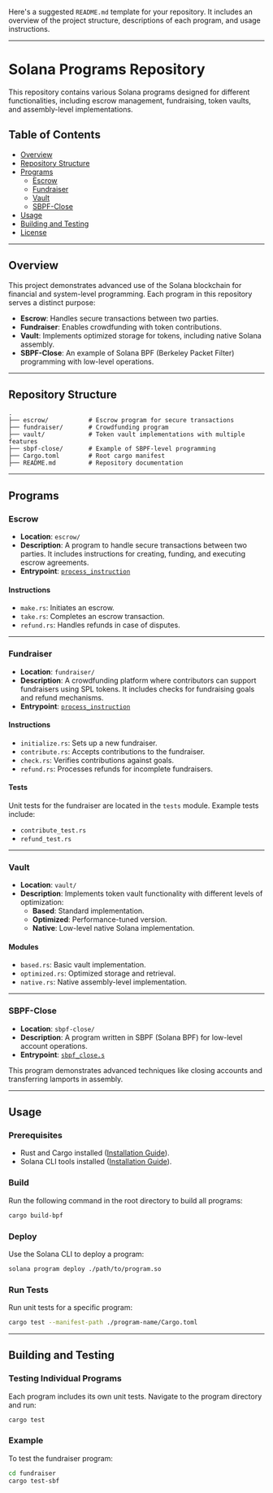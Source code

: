 Here's a suggested `README.md` template for your repository. It includes an overview of the project structure, descriptions of each program, and usage instructions.

---

# Solana Programs Repository

This repository contains various Solana programs designed for different functionalities, including escrow management, fundraising, token vaults, and assembly-level implementations.

## Table of Contents

- [Overview](#overview)
- [Repository Structure](#repository-structure)
- [Programs](#programs)
  - [Escrow](#escrow)
  - [Fundraiser](#fundraiser)
  - [Vault](#vault)
  - [SBPF-Close](#sbpf-close)
- [Usage](#usage)
- [Building and Testing](#building-and-testing)
- [License](#license)

---

## Overview

This project demonstrates advanced use of the Solana blockchain for financial and system-level programming. Each program in this repository serves a distinct purpose:
- **Escrow**: Handles secure transactions between two parties.
- **Fundraiser**: Enables crowdfunding with token contributions.
- **Vault**: Implements optimized storage for tokens, including native Solana assembly.
- **SBPF-Close**: An example of Solana BPF (Berkeley Packet Filter) programming with low-level operations.

---

## Repository Structure

```
.
├── escrow/           # Escrow program for secure transactions
├── fundraiser/       # Crowdfunding program
├── vault/            # Token vault implementations with multiple features
├── sbpf-close/       # Example of SBPF-level programming
├── Cargo.toml        # Root cargo manifest
├── README.md         # Repository documentation
```

---

## Programs

### Escrow

- **Location**: `escrow/`
- **Description**: A program to handle secure transactions between two parties. It includes instructions for creating, funding, and executing escrow agreements.
- **Entrypoint**: [`process_instruction`](./escrow/src/lib.rs)

#### Instructions
- `make.rs`: Initiates an escrow.
- `take.rs`: Completes an escrow transaction.
- `refund.rs`: Handles refunds in case of disputes.

---

### Fundraiser

- **Location**: `fundraiser/`
- **Description**: A crowdfunding platform where contributors can support fundraisers using SPL tokens. It includes checks for fundraising goals and refund mechanisms.
- **Entrypoint**: [`process_instruction`](./fundraiser/src/lib.rs)

#### Instructions
- `initialize.rs`: Sets up a new fundraiser.
- `contribute.rs`: Accepts contributions to the fundraiser.
- `check.rs`: Verifies contributions against goals.
- `refund.rs`: Processes refunds for incomplete fundraisers.

#### Tests
Unit tests for the fundraiser are located in the `tests` module. Example tests include:
- `contribute_test.rs`
- `refund_test.rs`

---

### Vault

- **Location**: `vault/`
- **Description**: Implements token vault functionality with different levels of optimization:
  - **Based**: Standard implementation.
  - **Optimized**: Performance-tuned version.
  - **Native**: Low-level native Solana implementation.

#### Modules
- `based.rs`: Basic vault implementation.
- `optimized.rs`: Optimized storage and retrieval.
- `native.rs`: Native assembly-level implementation.

---

### SBPF-Close

- **Location**: `sbpf-close/`
- **Description**: A program written in SBPF (Solana BPF) for low-level account operations.
- **Entrypoint**: [`sbpf_close.s`](./sbpf-close/src/sbpf_close/sbpf_close.s)

This program demonstrates advanced techniques like closing accounts and transferring lamports in assembly.

---

## Usage

### Prerequisites
- Rust and Cargo installed ([Installation Guide](https://www.rust-lang.org/tools/install)).
- Solana CLI tools installed ([Installation Guide](https://docs.solana.com/cli/install-solana-cli-tools)).

### Build
Run the following command in the root directory to build all programs:
```bash
cargo build-bpf
```

### Deploy
Use the Solana CLI to deploy a program:
```bash
solana program deploy ./path/to/program.so
```

### Run Tests
Run unit tests for a specific program:
```bash
cargo test --manifest-path ./program-name/Cargo.toml
```

---

## Building and Testing

### Testing Individual Programs
Each program includes its own unit tests. Navigate to the program directory and run:
```bash
cargo test
```

### Example
To test the fundraiser program:
```bash
cd fundraiser
cargo test-sbf
```
